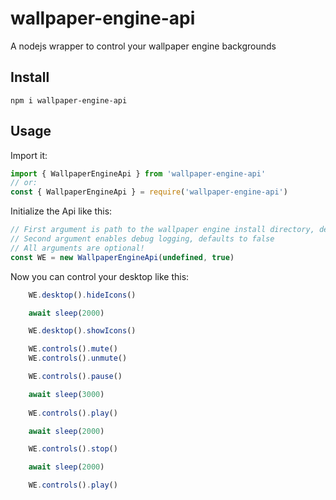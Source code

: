 # wallpaper-engine-api
 A nodejs wrapper to control your wallpaper engine backgrounds

## Install
`npm i wallpaper-engine-api`

## Usage
Import it:
```js
import { WallpaperEngineApi } from 'wallpaper-engine-api'
// or:
const { WallpaperEngineApi } = require('wallpaper-engine-api')
```

Initialize the Api like this:
```js
// First argument is path to the wallpaper engine install directory, defaults to: "C:\Program Files (x86)\Steam\steamapps\common\wallpaper_engine"
// Second argument enables debug logging, defaults to false
// All arguments are optional!
const WE = new WallpaperEngineApi(undefined, true)
```

Now you can control your desktop like this:
```js
    WE.desktop().hideIcons()

    await sleep(2000)

    WE.desktop().showIcons()

    WE.controls().mute()
    WE.controls().unmute()

    WE.controls().pause()

    await sleep(3000)
    
    WE.controls().play()

    await sleep(2000)

    WE.controls().stop()

    await sleep(2000)

    WE.controls().play()
```